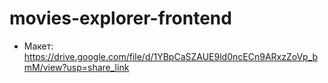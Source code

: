 # movies-explorer-frontend

- Макет: https://drive.google.com/file/d/1YBpCaSZAUE9ld0ncECn9ARxzZoVp_bmM/view?usp=share_link
